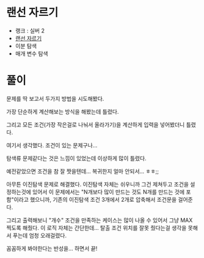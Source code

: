 # 랜선 자르기

- 랭크 : 실버 2
- [랜선 자르기](https://www.acmicpc.net/problem/1654)
- 이분 탐색
- 매개 변수 탐색

# 풀이

문제를 딱 보고서 두가지 방법을 시도해봤다.

가장 단순하게 계산해보는 방식을 해봤는데 틀렸다.

그리고 모든 조건(가장 작은걸로 나눠서 올라가기)을 계산하게 입력을 넣어봤더니 틀렸다.

여기서 생각했다. 조건이 있는 문제구나...

탐색류 문제같다는 것은 느낌이 있었는데 이상하게 많이 틀렸다.

예전같았으면 조건을 참 잘 짯을텐데... 복귀한지 얼마 안되서... ㅎㅎ;;

아무튼 이진탐색 문제로 해결했다. 이진탐색 자체는 쉬우니까 그건 제쳐두고 조건을 설정하는것에 있어서 이 문제에서는 "N개보다 많이 만드는 것도 N개를 만드는 것에 포함"이라고 했으니까, 기존의 이진탐색 조건 3개에서 2개로 압축해서 조건문을 걸어준다.

그리고 출력해보니 "개수" 조건을 만족하는 케이스는 많이 나올 수 있어서 그냥 MAX 찍도록 해줬다. 이 로직 자체는 간단한데... 탈출 조건 위치를 잘못 줬다는걸 생각을 못해서 푸는데 엄청 오래걸렸다.

꼼꼼하게 봐야한다는 반성을... 하면서 끝!